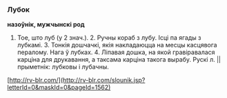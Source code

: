 ### Лубок
**назоўнік, мужчынскі род**

1. Тое, што луб (у 2 знач.). 2. Ручны кораб з лубу. Ісці па ягады з лубкамі. 3. Тонкія дошчачкі, якія накладаюцца на месцы касцявога пералому. Нага ў лубках. 4. Ліпавая дошка, на якой гравіравалася карціна для друкавання, а таксама карціна такога вырабу. Рускі л. || прыметнік: лубковы і лубачны.

<a rel="author">[http://rv-blr.com/](http://rv-blr.com/slounik.jsp?letterId=0&maskId=0&pageId=1562)</a>
